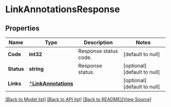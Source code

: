 # LinkAnnotationsResponse


## Properties
Name | Type | Description | Notes
------------ | ------------- | ------------- | -------------
**Code** | **int32** | Response status code. | [default to null]
**Status** | **string** | Response status. | [optional] [default to null]
**Links** | [***LinkAnnotations**](LinkAnnotations.md) |  | [optional] [default to null]

[[Back to Model list]](../README.md#documentation-for-models) [[Back to API list]](../README.md#documentation-for-api-endpoints) [[Back to README]](../README.md)[[View Source]](../link_annotations_response.go)


